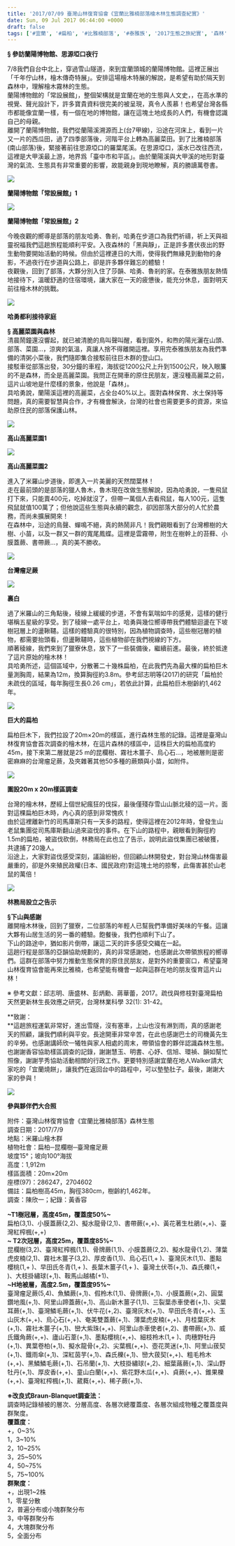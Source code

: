 ```yaml
---
title: '2017/07/09 臺灣山林復育協會《宜蘭比雅楠部落檜木林生態調查紀實》'
date: Sun, 09 Jul 2017 06:44:00 +0000
draft: false
tags: ['#宜蘭', '#扁柏', '#比雅楠部落', '#泰雅族', '2017生態之旅紀實', '森林', '活動訊息', '生態之旅', '臺灣山林復育協會']
---
```


**§ 參訪蘭陽博物館、思源埡口夜行**  

7/8我們自台中北上，穿過雪山隧道，來到宜蘭頭城的蘭陽博物館。這裡正展出「千年佇山林，檜木傳奇特展」。安排這場檜木特展的解說，是希望有助於隔天到森林中，理解檜木霧林的生態。  
蘭陽博物館的「常設展館」，整個架構就是宜蘭在地的生態與人文史，，在高水準的視覺、聲光設計下，許多寶貴資料很完美的被呈現，真令人羨慕！也希望台灣各縣市都能像宜蘭一樣，有一個在地的博物館，讓在這塊土地成長的人們，有機會認識自己的母親。  
離開了蘭陽博物館，我們從蘭陽溪溯源而上(台7甲線)，沿途在河床上，看到一片又一片的西瓜田，過了四季部落後，河階平台上轉為高麗菜田。到了比雅楠部落(南山部落)後，緊接著前往思源埡口的羅葉尾溪。在思源埡口，溪水已改往西流，這裡是大甲溪最上游，地界爲「臺中市和平區」。由於蘭陽溪與大甲溪的地形對臺灣的氣流、生態具有非常重要的影響，故能親身到現地瞭解，真的勝讀萬卷書。

![](https://www.reforestation.tw/wp-content/uploads/2020/10/19943073_1792017167481967_7109084303089787584_o.jpg)

**蘭陽博物館「常設展館」1**

![](https://www.reforestation.tw/wp-content/uploads/2020/10/19800953_1638585929494374_8788234763475748762_o.jpg)

**蘭陽博物館「常設展館」2**

今晚夜觀的嚮導是部落的朋友哈勇、魯剎，哈勇在步道口為我們祈禱，祈上天與祖靈祝福我們這趟旅程能順利平安。入夜森林的「黑與靜」，正是許多晝伏夜出的野生動物要開始活動的時候。但由於這裡連日的大雨，使得我們無緣見到動物的身影，不過夜行在步道與公路上，卻是許多夥伴難忘的體驗！  
夜觀後，回到了部落，大夥分別入住了莎韻、哈勇、魯剎的家。在泰雅族朋友熱情地接待下，溫暖舒適的住宿環境，讓大家在一天的疲憊後，能充分休息，面對明天前往檜木林的挑戰。

![](https://www.reforestation.tw/wp-content/uploads/2020/10/19955847_1638588359494131_5316900542973560366_o.jpg)

**哈勇都利接待家庭**

**§ 高麗菜園與森林**  
清晨鬧鐘還沒響起，就已被清脆的鳥叫聲叫醒，看到窗外，和煦的陽光灑在山頭、部落、菜園…，涼爽的氣溫，真讓人捨不得離開這裡。享用完泰雅族朋友為我們準備的清粥小菜後，我們隨即集合接駁前往巨木群的登山口。  
接駁車從部落出發，30分鐘的車程，海拔從1200公尺上升到1500公尺，映入眼簾的不是森林，而全是高麗菜園。我問正在開車的原住民朋友，還沒種高麗菜之前，這片山坡地是什麼樣的景象，他說是「森林」。  
具哈勇說，蘭陽溪這裡的高麗菜，占全台40%以上。面對森林保育、水土保持等問題，真的需要智慧與合作，才有機會解決，台灣的社會也需要更多的資源，來協助原住民的部落保護山林。

![](https://www.reforestation.tw/wp-content/uploads/2020/10/19983893_1638589016160732_4763920937681095_o.jpg)

**高山高麗菜園1**

![](https://www.reforestation.tw/wp-content/uploads/2020/10/19787459_1638588426160791_1244023538884205931_o.jpg)

**高山高麗菜園2**

進入了米羅山步道後，即進入一片美麗的天然闊葉林！  
走在最前頭的是部落的獵人魯木，魯木現在改做生態解說，因為哈勇說，一隻飛鼠打下來，只能賣400元，吃掉就沒了，但帶一萬個人去看飛鼠，每人100元，這隻飛鼠就值100萬了；但他說這些生態與永續的觀念，卻因部落大部分的人忙於農務，而尚未擴展開來！  
在森林中，沿途的鳥聲、蟬鳴不絕，真的熱鬧非凡！我們親眼看到了台灣檫樹的大樹、小苗，以及一群又一群的寬尾鳳蝶。這裡是雲霧帶，附生在樹幹上的苔蘚、小膜蓋蕨、書帶蕨…，真的美不勝收。

![](https://www.reforestation.tw/wp-content/uploads/2020/10/台灣瘤足蕨.jpg)

**台灣瘤足蕨**

![](https://www.reforestation.tw/wp-content/uploads/2020/10/裏白.jpg)

**裏白**

過了米羅山的三角點後，稜線上緩緩的步道，不會有氣喘如牛的感覺，這樣的健行堪稱五星級的享受。到了稜線一處平台上，哈勇與幾位嚮導帶我們體驗迴盪在下坡樹冠層上的盪鞦韆。這樣的體驗真的很特別，因為植物調查時，這些樹冠層的植物，都需要抬頭看，但盪鞦韆時，這些植物卻在我們視線的下方。  
順著稜線，我們來到了獵寮休息，放下了一些裝備後，繼續前進。最後，終於抵達了這片原始的檜木林！  
具哈勇所述，這個區域中，分散著二十幾株扁柏，在此我們先為最大棵的扁柏巨木量測胸周，結果為12m，換算胸徑約3.8m。參考邱志明等(2017)的研究「扁柏於未疏伐的區域，每年胸徑生長0.26 cm」，若依此計算，此扁柏巨木樹齡約1,462年。

![](https://www.reforestation.tw/wp-content/uploads/2020/10/19956964_1638586912827609_3515694403973539384_o.jpg)

**巨大的扁柏**

扁柏巨木下，我們拉設了20m×20m的樣區，進行森林生態的記錄。這裡是臺灣山林復育協會首次調查的檜木林，在這片森林的樣區中，這株巨大的扁柏高度約45m，接下來第二層就是25 m的昆欄樹、霧社木薑子、烏心石…，地被層則是密密麻麻的台灣瘤足蕨，及夾雜著其他50多種的蕨類與小苗，如附件。

![](https://www.reforestation.tw/wp-content/uploads/2020/10/19956833_1792018014148549_4552391327246094570_o.jpg)

**圍設20m x 20m樣區調查**

台灣的檜木林，歷經上個世紀瘋狂的伐採，最後僅殘存雪山山脈北稜的這一片。面對這棵扁柏巨木時，內心真的感到非常愧疚！  
由於這裡離新竹的司馬庫斯只有一天多的路程，使得這裡在2012年時，曾發生山老鼠集團從司馬庫斯翻山過來盜伐的事件。在下山的路程中，親眼看到胸徑約1.5m的扁柏，被盜伐砍倒，林務局在此也立了告示，說明此盜伐集團已被破獲，共逮捕了20幾人。  
沿途上，大家對盜伐感受深刻，議論紛紛，但回顧山林開發史，對台灣山林傷害最嚴重的，卻是外來殖民政權(日本、國民政府)對這塊土地的掠奪，此傷害甚於山老鼠的萬倍！

![](https://www.reforestation.tw/wp-content/uploads/2020/10/19956615_1638588149494152_2579758408915944056_o.jpg)

**林務局設立之告示**

**§下山與感謝**  
離開檜木林後，回到了獵寮，二位部落的年輕人已幫我們準備好美味的午餐。這讓大夥有山居生活的另一番的體驗。飽餐後，我們也順利下山了。  
下山的路途中，猶如影片倒帶，讓這二天的許多感受交織在一起。  
這趟行程是部落的亞韻協助規劃的，真的非常感謝她，也感謝此次帶領旅程的嚮導們。這群在部落中努力推動生態保育的原住民朋友，是對外的重要窗口，希望臺灣山林復育協會能再來比雅楠，也希望能有機會一起與這群在地的朋友復育這片山林！

※ 參考文獻：邱志明、唐盛林、彭炳勳、蔣華蕾，2017。疏伐與修枝對臺灣扁柏天然更新林生長效應之研究，台灣林業科學 32(1): 31-42。

**致謝：  
**這趟旅程運氣非常好，進出雪隧，沒有塞車，上山也沒有淋到雨，真的感謝老天的照顧，讓我們順利與平安。長途開車非常辛苦，在此也感謝巴士的司機黃先生的辛勞。也感謝講師欣一犧牲與家人相處的周末，帶領協會的夥伴認識森林生態。也謝謝香容協助樣區調查的記錄，謝謝慧玉、明書、心妤、信旭、環禎、韻如幫忙照像，謝謝芋秀協助活動相關的行政工作。更要特別感謝宜蘭在地人Walker請大家吃的「宜蘭燒餅」，讓我們在返回台中的路程中，可以墊墊肚子。最後，謝謝大家的參與！

![](https://www.reforestation.tw/wp-content/uploads/2020/10/19944440_1638586636160970_7838403303719637268_o.jpg)

**參與夥伴們大合照**

附件：臺灣山林復育協會《宜蘭比雅楠部落》森林生態  
調查日期：2017/7/9  
地點：米羅山檜木群  
植物社會：扁柏─昆欄樹─臺灣瘤足蕨  
坡度15°；坡向100°海拔  
高度：1,912m  
樣區面積：20m×20m  
座標(97)：286247，2704602  
備註：扁柏樹高45m，胸徑380cm，樹齡約1,462年。  
調查：陳欣一；紀錄：黃香容  
  
**~T1樹冠層，高度45m，覆蓋度50%~**  
扁柏(3,1)、小膜蓋蕨(2,2)、擬水龍骨(2,1)、書帶蕨(+,+)、黃花著生杜鵑(+,+)、臺灣紅榨楓(+,+)  
**~ T2次冠層，高度25m，覆蓋度85%~**  
昆欄樹(3,2)、臺灣紅榨楓(1,1)、骨牌蕨(1,1)、小膜蓋蕨(2,2)、擬水龍骨(1,2)、薄葉虎皮楠(2,1)、霧社木薑子(3,2)、厚皮香(1,1)、烏心石(1,+ )、臺灣灰木(1,1)、墨點櫻桃(1,+ )、早田氏冬青(1,+ )、長葉木薑子(1,+ )、臺灣土伏苓(+,1)、森氏櫟(1,+ )、大枝掛繡球(+,1)、鞍馬山越橘(+1)、  
**~H地被層，高度2.5m，覆蓋度95%~**  
臺灣瘤足蕨(5,4)、魚鱗蕨(+,1)、假柃木(1,1)、骨牌蕨(+,1)、小膜蓋蕨(+,2)、圓葉鑽地風(+,1)、阿里山蹄蓋蕨(+,1)、高山新木薑子(1,1)、三裂葉赤車使者(+,1)、尖葉耳蕨(+,1)、臺灣鱗毛蕨(+,1)、伏牛花(+,2)、臺灣灰木(+,1)、早田氏冬青(+,+)、玉山灰木(+,+)、烏心石(+,+)、奄美雙蓋蕨(+,1)、薄葉虎皮楠(+,+)、月桂葉灰木(+,1)、霧社木薑子(+,1)、巒大紫珠(+,+)、阿里山赤車使者(+,2)、書帶蕨(+,1)、威氏鐵角蕨(+,+)、廬山石葦(+,1)、墨點櫻桃(+,+)、細枝柃木(1,+ )、肉穗野牡丹(+,1)、異葉卷柏(+,1)、擬水龍骨(+,2)、尖葉楓(+,+)、壺花莢迷(+,1)、阿里山菝契(+,1)、鐵雨傘(+,1)、深紅茵芋(+,1)、森氏櫟(+,1)、巒大菝契(+,+)、粗毛柃木(+,+)、黑鱗鱗毛蕨(+,1)、石吊蘭(+,1)、大枝掛繡球(+,2)、細葉蕗蕨(+,1)、深山野牡丹(+,1)、厚皮香(+,+)、童山白蘭(+,+)、紫花野木瓜(+,+)、貞蕨(+,+)、錐果櫟(+,+)、臺灣紅榨楓(+,1)、葳蕤(+,+)、稀子蕨(+,1)、  
  
**※改良式Braun-Blanquet調查法：**  
調查時記錄植被的層次、分層高度、各層次總覆蓋度、各層次組成物種之覆蓋度與群聚度。  
**覆蓋度：**  
+，0~3%  
1，3~10%  
2，10~25%  
3，25~50%  
4，50~75%  
5，75~100%  
**群聚度：**  
+，出現1~2株  
1，零星分散  
2，普遍分布或小塊群聚分布  
3，中等群聚分布  
4，大塊群聚分布  
5，全面分布